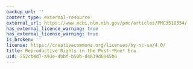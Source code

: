 ```yaml
---
backup_url: ''
content_type: external-resource
external_url: https://www.ncbi.nlm.nih.gov/pmc/articles/PMC3518354/
has_external_licence_warning: true
has_external_license_warning: true
is_broken: ''
license: https://creativecommons.org/licenses/by-nc-sa/4.0/
title: Reproductive Rights in the Post-*Roe* Era
uid: 552cb4d7-a93e-4bbf-b50b-d4839d6045b6
---
```

